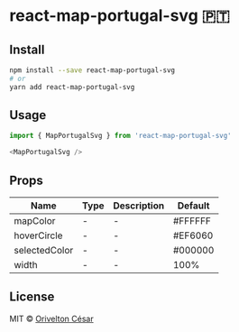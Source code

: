 # react-map-portugal-svg 🇵🇹       


## Install

```bash
npm install --save react-map-portugal-svg
# or
yarn add react-map-portugal-svg
```

## Usage

```javascript
import { MapPortugalSvg } from 'react-map-portugal-svg'

<MapPortugalSvg /> 

```


## Props

| Name                 | Type              | Description | Default |
| -------------------- | ----------------- | ----------- | ------- |
| mapColor                 | -   | - | #FFFFFF |
| hoverCircle                 | -   | - | #EF6060 |
| selectedColor                 | -   | - | #000000 |
| width                 | -  | - | 100% |


## License

MIT © [Orivelton César](https://github.com/orivelton)
